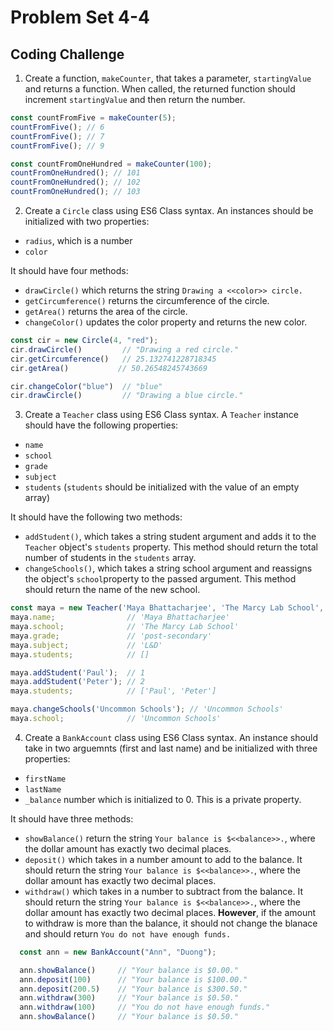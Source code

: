 # Problem Set 4-4
## Coding Challenge

1. Create a function, `makeCounter`, that takes a parameter, `startingValue` and returns a function. When called, the returned function should increment `startingValue` and then return the number.

```js
const countFromFive = makeCounter(5);
countFromFive(); // 6
countFromFive(); // 7 
countFromFive(); // 9 

const countFromOneHundred = makeCounter(100);
countFromOneHundred(); // 101
countFromOneHundred(); // 102
countFromOneHundred(); // 103
```

2. Create a `Circle` class using ES6 Class syntax. An instances should be initialized with two properties:
 * `radius`, which is a number
 * `color` 

It should have four methods: 
* `drawCircle()` which returns the string `Drawing a <<color>> circle.`
* `getCircumference()` returns the circumference of the circle.
* `getArea()` returns the area of the circle.
* `changeColor()` updates the color property and returns the new color.

```javascript
const cir = new Circle(4, "red");
cir.drawCircle()         // "Drawing a red circle."
cir.getCircumference()   // 25.132741228718345
cir.getArea()           // 50.26548245743669

cir.changeColor("blue")  // "blue"
cir.drawCircle()         // "Drawing a blue circle."
```

3. Create a `Teacher` class using ES6 Class syntax. A `Teacher` instance should have the following properties:
  * `name`
  * `school`
  * `grade`
  * `subject`
  * `students` (`students` should be initialized with the value of an empty array)

  It should have the following two methods:
  * `addStudent()`, which takes a string student argument and adds it to the `Teacher` object's `students` property. This method should return the total number of students in the `students` array.
  * `changeSchools()`, which takes a string school argument and reassigns the object's `school`property to the passed argument. This method should return the name of the new school.
```javascript
const maya = new Teacher('Maya Bhattacharjee', 'The Marcy Lab School', 'post-secondary', 'L&D');
maya.name;                // 'Maya Bhattacharjee'
maya.school;              // 'The Marcy Lab School'
maya.grade;               // 'post-secondary'
maya.subject;             // 'L&D'
maya.students;            // []

maya.addStudent('Paul');  // 1
maya.addStudent('Peter'); // 2
maya.students;            // ['Paul', 'Peter']

maya.changeSchools('Uncommon Schools'); // 'Uncommon Schools'
maya.school;              // 'Uncommon Schools'
```

4. Create a `BankAccount` class using ES6 Class syntax. An instance should take in two arguemnts (first and last name) and be initialized with three properties:
* `firstName` 
* `lastName` 
* `_balance` number which is initialized to 0. This is a private property. 

It should have three methods: 
* `showBalance()` return the string `Your balance is $<<balance>>.`, where the dollar amount has exactly two decimal places. 
* `deposit()` which takes in a number amount to add to the balance. It should return the string `Your balance is $<<balance>>.`, where the dollar amount has exactly two decimal places.
* `withdraw()` which takes in a number to subtract from the balance. It should return the string `Your balance is $<<balance>>.`, where the dollar amount has exactly two decimal places. **However**, if the amount to withdraw is more than the balance, it should not change the blanace and should return `You do not have enough funds.`
```js
  const ann = new BankAccount("Ann", "Duong");

  ann.showBalance()     // "Your balance is $0.00."
  ann.deposit(100)      // "Your balance is $100.00."
  ann.deposit(200.5)    // "Your balance is $300.50."
  ann.withdraw(300)     // "Your balance is $0.50."
  ann.withdraw(100)     // "You do not have enough funds."
  ann.showBalance()     // "Your balance is $0.50."
```
